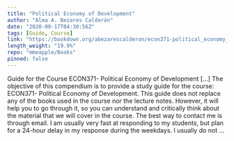 ```yaml
---
title: "Political Economy of Development"
author: "Alma A. Bezares Calderón"
date: "2020-09-17T04:30:56Z"
tags: [Guide, Course]
link: "https://bookdown.org/abezarescalderon/econ371-political_economy_of_development/"
length_weight: "19.9%"
repo: "mmeapple/Books"
pinned: false
---
```


Guide for the Course ECON371- Political Economy of Development [...] The objective of this compendium is to provide a study guide for the course: ECON371- Political Economy of Development. This guide does not replace any of the books used in the course nor the lecture notes. However, it will help you to go through it, so you can understand and critically think about the material that we will cover in the course. The best way to contact me is through email. I am usually very fast at responding to my students, but plan for a 24-hour delay in my response during the weekdays. I usually do not ...
